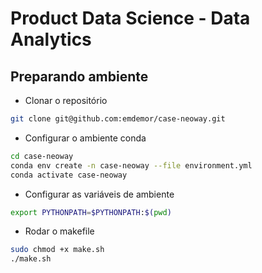 # Product Data Science - Data Analytics


## Preparando ambiente

* Clonar o repositório
```bash
git clone git@github.com:emdemor/case-neoway.git
```

* Configurar o ambiente conda
``` bash
cd case-neoway
conda env create -n case-neoway --file environment.yml
conda activate case-neoway
```

* Configurar as variáveis de ambiente
``` bash
export PYTHONPATH=$PYTHONPATH:$(pwd)
```

* Rodar o makefile
``` bash
sudo chmod +x make.sh
./make.sh
```